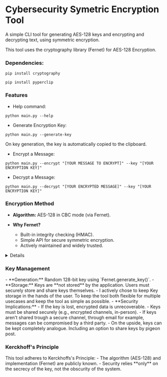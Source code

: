 # Cybersecurity Symetric Encryption Tool
A simple CLI tool for generating AES-128 keys and encrypting and decrypting text, using symmetric encryption.

This tool uses the cryptography library (Fernet) for AES-128 Encryption. 

<h3>Dependencies:</h3>

``` pip install cryptography ```

``` pip install pyperclip ```

<h3>Features</h3>

- Help command:

```python main.py --help```

- Generate Encryption Key: 

```python main.py --generate-key```

On key generation, the key is automatically copied to the clipboard.

- Encrypt a Message:

```python main.py --encrypt "[YOUR MESSAGE TO ENCRYPT]" --key "[YOUR ENCRYPTION KEY]"```

- Decrypt a Message:

```python main.py --decrypt "[YOUR ENCRYPTED MESSAGE]" --key "[YOUR ENCRYPTION KEY]"```


<h3>Encryption Method</h3>

- **Algorithm:** AES-128 in CBC mode (via Fernet).
    
- **Why Fernet?**
  - Built-in integrity checking (HMAC).
  - Simple API for secure symmetric encryption.
  - Actively maintained and widely trusted.

<details>

```Fernet.generate_key()``` generates a 256-bit key (32 bytes).
- This key gets split into 2 parts internally:
  - 128 bits for the AES-128 encryption of the message.
  - 128 bits for HMAC-SHA256 which is used for integrity and authentication.
- The key is encoded in base64 for easy exchange while staying crypthographically strong.

A Fernet message consists of the following components (all base64-encoded and concatenated with a $ separator):
```Version (8 bits) | Timestamp (64 bits) | IV (128 bits) | Ciphertext | HMAC (256 bits)```
- Version identifies the Fernet Protocol version.
- Timestamp prevents replay attacks by limiting the messages validity.
- IV (Initialization Vector) is a random value ensuring the same input does not produce the same ciphertext twice.
- Ciphertext is the actual encrypted data using AES-128-CBC.
- HMAC is a hash-based message authentication code (SHA256) that verifies the message's integrity.

Fernet is secure because:

- AES-128 is a well-tested and widely accepted symmetric algorithm. While AES-256 is theoretically stronger, AES-128 is already secure enough for most applications and is faster.
- HMAC-SHA256 protects against message tampering (e.g., by a man-in-the-middle attacker).
- Per-message IV ensures semantic security—identical messages produce different ciphertexts.
- The timestamp prevents replay attacks by limiting the message's validity period.

</details>

<h3>Key Management</h3>
- **Generation:** Random 128-bit key using `Fernet.generate_key()`.
- **Storage:** Keys are **not stored** by the application. Users must securely store and share keys themselves.
  - I actively chose to keep Key storage in the hands of the user. To keep the tool both flexible for multiple usecases and keep the tool as simple as possible.
- **Security Implications:**
  - If the key is lost, encrypted data is unrecoverable.
  - Keys must be shared securely (e.g., encrypted channels, in-person).
  - If keys aren't shared trough a secure channel, through email for example, messages can be compromised by a third party.
  - On the upside, keys can be kept completely analogue. Including an option to share keys by pigeon post.

<h3>Kerckhoff's Principle</h3>
This tool adheres to Kerckhoffs's Principle:
- The algorithm (AES-128) and implementation (Fernet) are publicly known.
- Security relies **only** on the secrecy of the key, not the obscurity of the system.